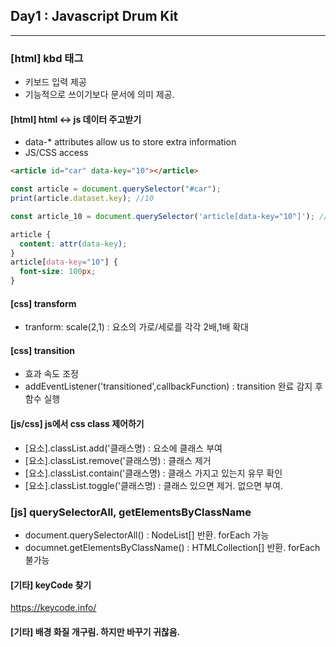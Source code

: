 ## Day1 : Javascript Drum Kit

---

### [html] kbd 태그

- 키보드 입력 제공
- 기능적으로 쓰이기보다 문서에 의미 제공.

#### [html] html <-> js 데이터 주고받기

- data-\* attributes allow us to store extra information
- JS/CSS access

```html
<article id="car" data-key="10"></article>
```

```js
const article = document.querySelector("#car");
print(article.dataset.key); //10

const article_10 = document.querySelector('article[data-key="10"]'); //key가 10인 article 추출
```

```css
article {
  content: attr(data-key);
}
article[data-key="10"] {
  font-size: 100px;
}
```

#### [css] transform

- tranform: scale(2,1) : 요소의 가로/세로를 각각 2배,1배 확대

#### [css] transition

- 효과 속도 조정
- addEventListener('transitioned',callbackFunction) : transition 완료 감지 후 함수 실행

#### [js/css] js에서 css class 제어하기

- [요소].classList.add('클래스명) : 요소에 클래스 부여
- [요소].classList.remove('클래스명) : 클래스 제거
- [요소].classList.contain('클래스명) : 클래스 가지고 있는지 유무 확인
- [요소].classList.toggle('클래스명) : 클래스 있으면 제거. 없으면 부여.
  </br>

### [js] querySelectorAll, getElementsByClassName

- document.querySelectorAll() : NodeList[] 반환. forEach 가능
- documnet.getElementsByClassName() : HTMLCollection[] 반환. forEach 불가능

#### [기타] keyCode 찾기

https://keycode.info/

#### [기타] 배경 화질 개구림. 하지만 바꾸기 귀찮음.
